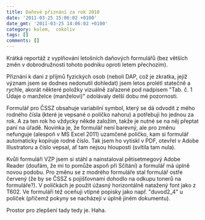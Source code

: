 ```yaml
---
title: Daňové přiznání za rok 2010
date: '2011-03-25 15:06:02 +0100'
date_gmt: '2011-03-25 14:06:02 +0100'
category: kolem,  cokoliv
tags: []
comments: []
---
```

<p>Krátká reportáž z vyplňování letošních daňových formulářů (bez větších změn v dobrodružnosti tohoto podniku oproti letem přechozím).</p>
<p>Přiznání k dani z příjmů fyzických osob (neboli DAP, což je zkratka, jejíž význam jsem se dodnes nedonutil dohledat) jsem letos prolétl statečně a rychle, akorát některé položky vizuálně zařazené pod nadpisem "Tab. č. 1 Údaje o manželce (manželovi)" odolávaly delší dobu mé pozornosti.</p>
<p>Formulář pro ČSSZ obsahuje variabilní symbol, který se dá odvodit z mého rodného čísla (které je vepsané o políčko nahoru) a potřebuji ho jednou za rok. A za ten rok ho vždycky někde založím, takže je nutné se na něj přeptat paní na úřadě. Novinka je, že formulář není barevný, ale pro změnu nefunguje (alespoň v MS Excel 2011) uzamčené políčko, kam si formulář automaticky kopíruje rodné číslo. Tak jsem ho vytiskl v PDF, otevřel v Adobe Illustratoru a číslo vepsal, ať tam nejsou hlouposti (svítila tam nula).</p>
<p>Kvůli formuláři VZP jsem si stáhl a nainstaloval pětisetmegový Adobe Reader (doufám, že mi to pomůže aspoň při Sčítání) a formulář má úplně novou podobu. Pro změnu se z modrého formuláře stal formulář ostře červený (že by se ČSSZ s pojišťovnami dohodlo na odkupu tonerů na formuláře?). V políčkách je použit úžasný horizontálně natažený font jako z T602. Ve formuláři též oceňuji vtipné popisky jako např. "duvod2_4" u políček (přičemž pokyny se nacházejí v úplně jiném dokumentu).</p>
<p>Prostor pro zlepšení tady tedy je. Haha.</p>
